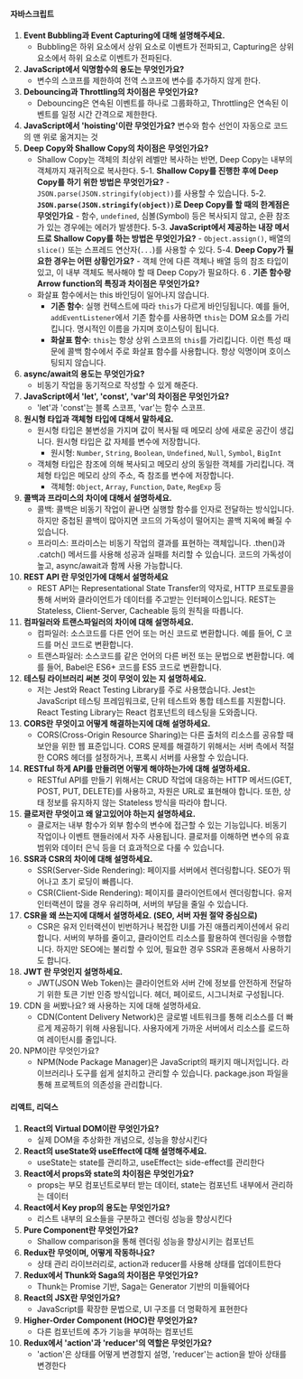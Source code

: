 #### 자바스크립트
1. **Event Bubbling과 Event Capturing에 대해 설명해주세요.**
	- Bubbling은 하위 요소에서 상위 요소로 이벤트가 전파되고, Capturing은 상위 요소에서 하위 요소로 이벤트가 전파된다.
2. **JavaScript에서 익명함수의 용도는 무엇인가요?**
	- 변수의 스코프를 제한하여 전역 스코프에 변수를 추가하지 않게 한다.
3. **Debouncing과 Throttling의 차이점은 무엇인가요?**
	- Debouncing은 연속된 이벤트를 하나로 그룹화하고, Throttling은 연속된 이벤트를 일정 시간 간격으로 제한한다.
4. **JavaScript에서 'hoisting'이란 무엇인가요?**
	변수와 함수 선언이 자동으로 코드의 맨 위로 옮겨지는 것
5. **Deep Copy와 Shallow Copy의 차이점은 무엇인가요?**
	- Shallow Copy는 객체의 최상위 레벨만 복사하는 반면, Deep Copy는 내부의 객체까지 재귀적으로 복사한다.
		5-1. 	**Shallow Copy를 진행한 후에 Deep Copy를 하기 위한 방법은 무엇인가요?**
			- `JSON.parse(JSON.stringify(object))`를 사용할 수 있습니다.
		5-2. **`JSON.parse(JSON.stringify(object))`로 Deep Copy를 할 때의 한계점은 무엇인가요**
			- 함수, `undefined`, 심볼(Symbol) 등은 복사되지 않고, 순환 참조가 있는 경우에는 에러가 발생한다.
		5-3. **JavaScript에서 제공하는 내장 메서드로 Shallow Copy를 하는 방법은 무엇인가요?**
			- `Object.assign()`, 배열의 `slice()` 또는 스프레드 연산자(`...`)를 사용할 수 있다.
		5-4. **Deep Copy가 필요한 경우는 어떤 상황인가요?**
			 - 객체 안에 다른 객체나 배열 등의 참조 타입이 있고, 이 내부 객체도 복사해야 할 때 Deep Copy가 필요하다.
6 . **기존 함수랑 Arrow function의 특징과 차이점은 무엇인가요?**
	- 화살표 함수에서는 this 바인딩이 일어나지 않습니다.
		- **기존 함수**: 실행 컨텍스트에 따라 `this`가 다르게 바인딩됩니다. 예를 들어, `addEventListener`에서 기존 함수를 사용하면 `this`는 DOM 요소를 가리킵니다. 명시적인 이름을 가지며 호이스팅이 됩니다.
		- **화살표 함수**: `this`는 항상 상위 스코프의 `this`를 가리킵니다. 이런 특성 때문에 콜백 함수에서 주로 화살표 함수를 사용합니다. 항상 익명이며 호이스팅되지 않습니다. 
7. **async/await의 용도는 무엇인가요?**
	- 비동기 작업을 동기적으로 작성할 수 있게 해준다.
8. **JavaScript에서 'let', 'const', 'var'의 차이점은 무엇인가요?**
	- 'let'과 'const'는 블록 스코프, 'var'는 함수 스코프.
9. **원시형 타입과 객체형 타입에 대해서 말하세요.**
	- 원시형 타입은 불변성을 가지며 값이 복사될 때 메모리 상에 새로운 공간이 생깁니다. 원시형 타입은 값 자체를 변수에 저장합니다. 
		- 원시형: `Number`, `String`, `Boolean`, `Undefined`, `Null`, `Symbol`, `BigInt`
	- 객체형 타입은 참조에 의해 복사되고 메모리 상의 동일한 객체를 가리킵니다. 객체형 타입은 메모리 상의 주소, 즉 참조를 변수에 저장합니다. 
		- 객체형: `Object`, `Array`, `Function`, `Date`, `RegExp` 등
10. **콜백과 프라미스의 차이에 대해서 설명하세요.**
	- 콜백: 콜백은 비동기 작업이 끝나면 실행할 함수를 인자로 전달하는 방식입니다. 하지만 중첩된 콜백이 많아지면 코드의 가독성이 떨어지는 콜백 지옥에 빠질 수 있습니다.
	- 프라미스: 프라미스는 비동기 작업의 결과를 표현하는 객체입니다. .then()과 .catch() 메서드를 사용해 성공과 실패를 처리할 수 있습니다. 코드의 가독성이 높고, async/await과 함께 사용 가능합니다.
11. **REST API 란 무엇인가에 대해서 설명하세요**
	- REST API는 Representational State Transfer의 약자로, HTTP 프로토콜을 통해 서버와 클라이언트가 데이터를 주고받는 인터페이스입니다. REST는 Stateless, Client-Server, Cacheable 등의 원칙을 따릅니다.
12. **컴파일러와 트랜스파일러의 차이에 대해 설명하세요.**
	- 컴파일러: 소스코드를 다른 언어 또는 머신 코드로 변환합니다. 예를 들어, C 코드를 머신 코드로 변환합니다.
	- 트랜스파일러: 소스코드를 같은 언어의 다른 버전 또는 문법으로 변환합니다. 예를 들어, Babel은 ES6+ 코드를 ES5 코드로 변환합니다.
13. **테스팅 라이브러리 써본 것이 무엇이 있는 지 설명하세요.**
	- 저는 Jest와 React Testing Library를 주로 사용했습니다. Jest는 JavaScript 테스팅 프레임워크로, 단위 테스트와 통합 테스트를 지원합니다. React Testing Library는 React 컴포넌트의 테스팅을 도와줍니다.
14. **CORS란 무엇이고 어떻게 해결하는지에 대해 설명하세요.**
	- CORS(Cross-Origin Resource Sharing)는 다른 출처의 리소스를 공유할 때 보안을 위한 웹 표준입니다. CORS 문제를 해결하기 위해서는 서버 측에서 적절한 CORS 헤더를 설정하거나, 프록시 서버를 사용할 수 있습니다.
15. **RESTful 하게 API를 만들려면 어떻게 해야하는가에 대해 설명하세요.**
	- RESTful API를 만들기 위해서는 CRUD 작업에 대응하는 HTTP 메서드(GET, POST, PUT, DELETE)를 사용하고, 자원은 URL로 표현해야 합니다. 또한, 상태 정보를 유지하지 않는 Stateless 방식을 따라야 합니다.
2. **클로저란 무엇이고 왜 알고있어야 하는지 설명하세요.**
	- 클로저는 내부 함수가 외부 함수의 변수에 접근할 수 있는 기능입니다. 비동기 작업이나 이벤트 핸들러에서 자주 사용됩니다. 클로저를 이해하면 변수의 유효 범위와 데이터 은닉 등을 더 효과적으로 다룰 수 있습니다.
3. **SSR과 CSR의 차이에 대해 설명하세요.**
	- SSR(Server-Side Rendering): 페이지를 서버에서 렌더링합니다. SEO가 뛰어나고 초기 로딩이 빠릅니다.
	- CSR(Client-Side Rendering): 페이지를 클라이언트에서 렌더링합니다. 유저 인터랙션이 많을 경우 유리하며, 서버의 부담을 줄일 수 있습니다.
4. **CSR을 왜 쓰는지에 대해서 설명하세요. (SEO, 서버 자원 절약 중심으로)**
	- CSR은 유저 인터랙션이 빈번하거나 복잡한 UI를 가진 애플리케이션에서 유리합니다. 서버의 부하를 줄이고, 클라이언트 리소스를 활용하여 렌더링을 수행합니다. 하지만 SEO에는 불리할 수 있어, 필요한 경우 SSR과 혼용해서 사용하기도 합니다.
5. **JWT 란 무엇인지 설명하세요.**
	- JWT(JSON Web Token)는 클라이언트와 서버 간에 정보를 안전하게 전달하기 위한 토큰 기반 인증 방식입니다. 헤더, 페이로드, 시그니처로 구성됩니다.
6. CDN 을 써봤나요? 왜 사용하는 지에 대해 설명하세요.
	- CDN(Content Delivery Network)은 글로벌 네트워크를 통해 리소스를 더 빠르게 제공하기 위해 사용됩니다. 사용자에게 가까운 서버에서 리소스를 로드하여 레이턴시를 줄입니다.
7. NPM이란 무엇인가요?
	- NPM(Node Package Manager)은 JavaScript의 패키지 매니저입니다. 라이브러리나 도구를 쉽게 설치하고 관리할 수 있습니다. package.json 파일을 통해 프로젝트의 의존성을 관리합니다.

#### 리액트, 리덕스
1. **React의 Virtual DOM이란 무엇인가요?**
    - 실제 DOM을 추상화한 개념으로, 성능을 향상시킨다
2. **React의 useState와 useEffect에 대해 설명해주세요.**
    - useState는 state를 관리하고, useEffect는 side-effect를 관리한다
3. **React에서 props와 state의 차이점은 무엇인가요?**
    - props는 부모 컴포넌트로부터 받는 데이터, state는 컴포넌트 내부에서 관리하는 데이터
4. **React에서 Key prop의 용도는 무엇인가요?**
    - 리스트 내부의 요소들을 구분하고 렌더링 성능을 향상시킨다
5. **Pure Component란 무엇인가요?**
    - Shallow comparison을 통해 렌더링 성능을 향상시키는 컴포넌트
6. **Redux란 무엇이며, 어떻게 작동하나요?**
    - 상태 관리 라이브러리로, action과 reducer를 사용해 상태를 업데이트한다
7. **Redux에서 Thunk와 Saga의 차이점은 무엇인가요?**
    - Thunk는 Promise 기반, Saga는 Generator 기반의 미들웨어다
8. **React의 JSX란 무엇인가요?**
    - JavaScript를 확장한 문법으로, UI 구조를 더 명확하게 표현한다
9. **Higher-Order Component (HOC)란 무엇인가요?**
    - 다른 컴포넌트에 추가 기능을 부여하는 컴포넌트
10. **Redux에서 'action'과 'reducer'의 역할은 무엇인가요?**
    - 'action'은 상태를 어떻게 변경할지 설명, 'reducer'는 action을 받아 상태를 변경한다
